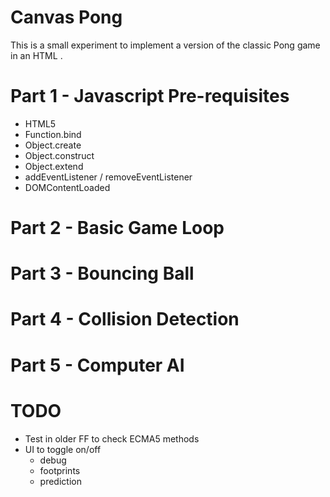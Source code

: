 Canvas Pong
===========

This is a small experiment to implement a version of the classic Pong game in an HTML <canvas>.

Part 1 - Javascript Pre-requisites
==================================

 * HTML5 <canvas>
 * Function.bind
 * Object.create
 * Object.construct
 * Object.extend
 * addEventListener / removeEventListener
 * DOMContentLoaded

Part 2 - Basic Game Loop
========================

Part 3 - Bouncing Ball
======================

Part 4 - Collision Detection
============================

Part 5 - Computer AI
====================


TODO
====
 * Test in older FF to check ECMA5 methods
 * UI to toggle on/off
    - debug
    - footprints
    - prediction

